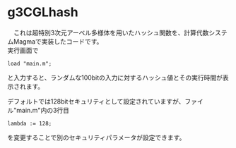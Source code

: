 # g3CGLhash

　これは超特別3次元アーベル多様体を用いたハッシュ関数を、計算代数システムMagmaで実装したコードです。<br>
実行画面で
```
load "main.m";
```
と入力すると、ランダムな100bitの入力に対するハッシュ値とその実行時間が表示されます。

デフォルトでは128bitセキュリティとして設定されていますが、ファイル"main.m"内の3行目
```
lambda := 128;
```
を変更することで別のセキュリティパラメータが設定できます。
